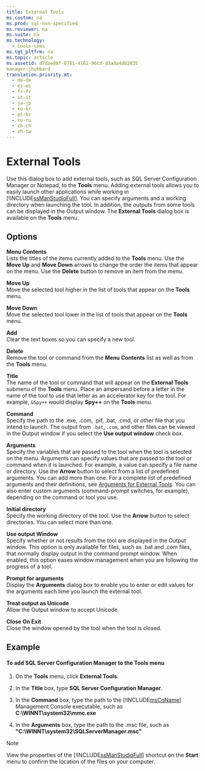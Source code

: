 ```yaml
---
title: External Tools
ms.custom: na
ms.prod: sql-non-specified
ms.reviewer: na
ms.suite: na
ms.technology: 
  - tools-ssms
ms.tgt_pltfrm: na
ms.topic: article
ms.assetid: d7dae88f-0781-4162-96cd-d3a3a4d82035
manager:jhubbard
translation.priority.mt: 
  - de-de
  - es-es
  - fr-fr
  - it-it
  - ja-jp
  - ko-kr
  - pt-br
  - ru-ru
  - zh-cn
  - zh-tw
---
```

# External Tools
Use this dialog box to add external tools, such as SQL Server Configuration Manager or Notepad, to the **Tools** menu. Adding external tools allows you to easily launch other applications while working in [!INCLUDE[ssManStudioFull](../content/includes/ssManStudioFull_md.md)]. You can specify arguments and a working directory when launching the tool. In addition, the outputs from some tools can be displayed in the Output window. The **External Tools** dialog box is available on the **Tools** menu.  
  
## Options  
**Menu Contents**  
Lists the titles of the items currently added to the **Tools** menu. Use the **Move Up** and **Move Down** arrows to change the order the items that appear on the menu. Use the **Delete** button to remove an item from the menu.  
  
**Move Up**  
Move the selected tool higher in the list of tools that appear on the **Tools** menu.  
  
**Move Down**  
Move the selected tool lower in the list of tools that appear on the **Tools** menu.  
  
**Add**  
Clear the text boxes so you can specify a new tool.  
  
**Delete**  
Remove the tool or command from the **Menu Contents** list as well as from the **Tools** menu.  
  
**Title**  
The name of the tool or command that will appear on the **External Tools** submenu of the **Tools** menu. Place an ampersand before a letter in the name of the tool to use that letter as an accelerator key for the tool. For example, `&Spy++` would display **Spy\+\+** on the **Tools** menu.  
  
**Command**  
Specify the path to the .exe, .com, .pif, .bat, .cmd, or other file that you intend to launch. The output from `.bat`, `.com`, and other files can be viewed in the Output window if you select the **Use output window** check box.  
  
**Arguments**  
Specify the variables that are passed to the tool when the tool is selected on the menu. Arguments can specify values that are passed to the tool or command when it is launched. For example, a value can specify a file name or directory. Use the **Arrow** button to select from a list of predefined arguments. You can add more than one. For a complete list of predefined arguments and their definitions, see [Arguments for External Tools](../content/Arguments-for-External-Tools.md). You can also enter custom arguments (command\-prompt switches, for example), depending on the command or tool you use.  
  
**Initial directory**  
Specify the working directory of the tool. Use the **Arrow** button to select directories. You can select more than one.  
  
**Use output Window**  
Specify whether or not results from the tool are displayed in the Output window. This option is only available for files, such as .bat and .com files, that normally display output in the command prompt window. When enabled, this option eases window management when you are following the progress of a tool.  
  
**Prompt for arguments**  
Display the **Arguments** dialog box to enable you to enter or edit values for the arguments each time you launch the external tool.  
  
**Treat output as Unicode**  
Allow the Output window to accept Unicode.  
  
**Close On Exit**  
Close the window opened by the tool when the tool is closed.  
  
## Example  
  
#### To add SQL Server Configuration Manager to the Tools menu  
  
1.  On the **Tools** menu, click **External Tools**.  
  
2.  In the **Title** box, type **SQL Server Configuration Manager**.  
  
3.  In the **Command** box, type the path to the [!INCLUDE[msCoName](../content/includes/msCoName_md.md)] Management Console executable, such as **C:\\WINNT\\system32\\mmc.exe**  
  
4.  In the **Arguments** box, type the path to the .msc file, such as **"C:\\WINNT\\system32\\SQLServerManager.msc"**  
  
> [!NOTE]  
> View the properties of the [!INCLUDE[ssManStudioFull](../content/includes/ssManStudioFull_md.md)] shortcut on the **Start** menu to confirm the location of the files on your computer.  
  
